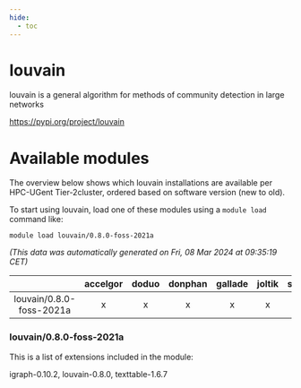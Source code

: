 ```yaml
---
hide:
  - toc
---
```


louvain
=======


louvain is a general algorithm for methods of community detection in large networks

https://pypi.org/project/louvain
# Available modules


The overview below shows which louvain installations are available per HPC-UGent Tier-2cluster, ordered based on software version (new to old).

To start using louvain, load one of these modules using a `module load` command like:

```shell
module load louvain/0.8.0-foss-2021a
```

*(This data was automatically generated on Fri, 08 Mar 2024 at 09:35:19 CET)*  

| |accelgor|doduo|donphan|gallade|joltik|skitty|
| :---: | :---: | :---: | :---: | :---: | :---: | :---: |
|louvain/0.8.0-foss-2021a|x|x|x|x|x|x|


### louvain/0.8.0-foss-2021a

This is a list of extensions included in the module:

igraph-0.10.2, louvain-0.8.0, texttable-1.6.7